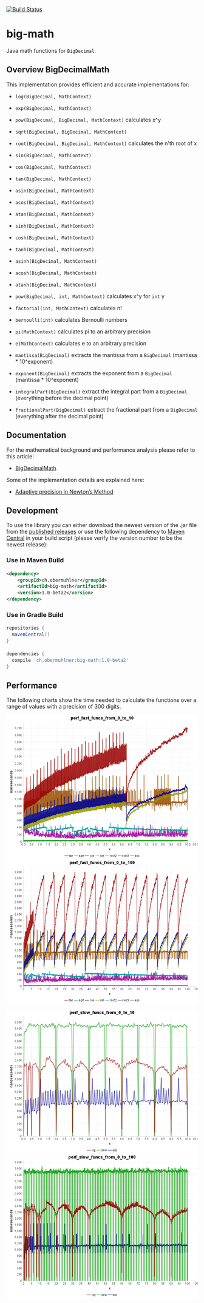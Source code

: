 [![Build Status](https://travis-ci.org/eobermuhlner/big-math.svg?branch=master)](https://travis-ci.org/eobermuhlner/big-math)

# big-math

Java math functions for `BigDecimal`.

## Overview BigDecimalMath

This implementation provides efficient and accurate implementations for:

*   `log(BigDecimal, MathContext)`
*   `exp(BigDecimal, MathContext)`
*   `pow(BigDecimal, BigDecimal, MathContext)` calculates x^y
*   `sqrt(BigDecimal, BigDecimal, MathContext)`
*   `root(BigDecimal, BigDecimal, MathContext)` calculates the n'th root of x

*   `sin(BigDecimal, MathContext)`
*   `cos(BigDecimal, MathContext)`
*   `tan(BigDecimal, MathContext)`
*   `asin(BigDecimal, MathContext)`
*   `acos(BigDecimal, MathContext)`
*   `atan(BigDecimal, MathContext)`

*   `sinh(BigDecimal, MathContext)`
*   `cosh(BigDecimal, MathContext)`
*   `tanh(BigDecimal, MathContext)`
*   `asinh(BigDecimal, MathContext)`
*   `acosh(BigDecimal, MathContext)`
*   `atanh(BigDecimal, MathContext)`

*   `pow(BigDecimal, int, MathContext)` calculates x^y for `int` y
*   `factorial(int, MathContext)` calculates n!
*   `bernoulli(int)` calculates Bernoulli numbers

*   `pi(MathContext)` calculates pi to an arbitrary precision
*   `e(MathContext)` calculates e to an arbitrary precision

*   `mantissa(BigDecimal)` extracts the mantissa from a `BigDecimal` (mantissa * 10^exponent)
*   `exponent(BigDecimal)` extracts the exponent from a `BigDecimal` (mantissa * 10^exponent)
*   `integralPart(BigDecimal)` extract the integral part from a `BigDecimal` (everything before the decimal point) 
*   `fractionalPart(BigDecimal)` extract the fractional part from a `BigDecimal` (everything after the decimal point)

## Documentation

For the mathematical background and performance analysis please refer to this article:
*	[BigDecimalMath](http://obermuhlner.ch/wordpress/2016/06/02/bigdecimalmath/)

Some of the implementation details are explained here: 
*	[Adaptive precision in Newton’s Method](http://obermuhlner.ch/wordpress/2016/06/07/adaptive-precision-in-newtons-method/)

## Development

To use the library you can either download the newest version of the .jar file from the
[published releases](https://github.com/eobermuhlner/big-math/releases/)
or use the following dependency to
[Maven Central](https://search.maven.org/#search%7Cga%7C1%7Cbig-math)
in your build script (please verify the version number to be the newest release):

### Use in Maven Build
```xml
<dependency>
    <groupId>ch.obermuhlner</groupId>
    <artifactId>big-math</artifactId>
    <version>1.0-beta2</version>
</dependency>
```

### Use in Gradle Build
```gradle
repositories {
  mavenCentral()
}

dependencies {
  compile 'ch.obermuhlner:big-math:1.0-beta2'
}
```

## Performance

The following charts show the time needed to calculate the functions over a range of values with a precision of 300 digits.

![sqrt(), root(), exp(), sin(), cos() 0 to 10](https://raw.githubusercontent.com/eobermuhlner/big-math/master/ch.obermuhlner.math.big.example/docu/benchmarks/images/perf_fast_funcs_from_0_to_10.png)
![sqrt(), root(), exp(), sin(), cos() 0 to 100](https://raw.githubusercontent.com/eobermuhlner/big-math/master/ch.obermuhlner.math.big.example/docu/benchmarks/images/perf_fast_funcs_from_0_to_100.png)

![exp(), log(), pow() 0 to 10](https://raw.githubusercontent.com/eobermuhlner/big-math/master/ch.obermuhlner.math.big.example/docu/benchmarks/images/perf_slow_funcs_from_0_to_10.png)
![exp(), log(), pow() 0 to 100](https://raw.githubusercontent.com/eobermuhlner/big-math/master/ch.obermuhlner.math.big.example/docu/benchmarks/images/perf_slow_funcs_from_0_to_100.png)
![]()




